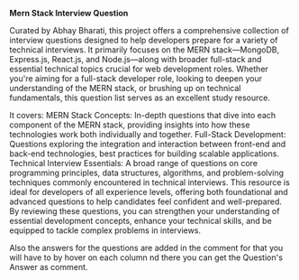 **Mern Stack Interview Question**


Curated by Abhay Bharati, this project offers a comprehensive collection of interview questions designed to help developers prepare for a variety of technical interviews.
It primarily focuses on the MERN stack—MongoDB, Express.js, React.js, and Node.js—along with broader full-stack and essential technical topics crucial for web development roles.
Whether you're aiming for a full-stack developer role, looking to deepen your understanding of the MERN stack, or brushing up on technical fundamentals, 
this question list serves as an excellent study resource.

It covers:
MERN Stack Concepts: In-depth questions that dive into each component of the MERN stack, providing insights into how these technologies work both individually and together.
Full-Stack Development: Questions exploring the integration and interaction between front-end and back-end technologies, best practices for building scalable applications.
Technical Interview Essentials: A broad range of questions on core programming principles, data structures, algorithms, and problem-solving techniques commonly encountered in technical interviews.
This resource is ideal for developers of all experience levels, offering both foundational and advanced questions to help candidates feel confident and well-prepared. 
By reviewing these questions, you can strengthen your understanding of essential development concepts, enhance your technical skills, and be equipped to tackle complex problems in interviews.

Also the answers for the questions are added in the comment for that you will have to by hover on each column nd there you can get the Question's Answer as comment.
